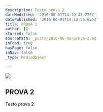 ```yaml
---
description: Testo prova 2
dateModified: '2016-06-01T14:10:47.775Z'
datePublished: '2016-06-01T14:13:55.825Z'
title: PROVA 2
author: []
starred: false
sourcePath: _posts/2016-06-01-prova-2.md
inFeed: true
hasPage: false
inNav: false
_type: MediaObject

---
```

<article style=""><img src="https://the-grid-user-content.s3-us-west-2.amazonaws.com/10c1dcee-1b0a-4417-a187-f09cec22178c.jpg" /><h1>PROVA 2</h1><p>Testo prova 2</p></article>